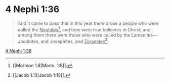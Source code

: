 # 4 Nephi 1:36

> And it came to pass that in this year there arose a people who were called the <u>Nephites</u>[^a], and they were true believers in Christ; and among them there were those who were called by the Lamanites—Jacobites, and Josephites, and <u>Zoramites</u>[^b];

[4 Nephi 1:36](https://www.churchofjesuschrist.org/study/scriptures/bofm/4-ne/1?lang=eng&id=p36#p36)


[^a]: [[Mormon 1.8|Morm. 1:8]].  
[^b]: [[Jacob 1.13|Jacob 1:13]].  
